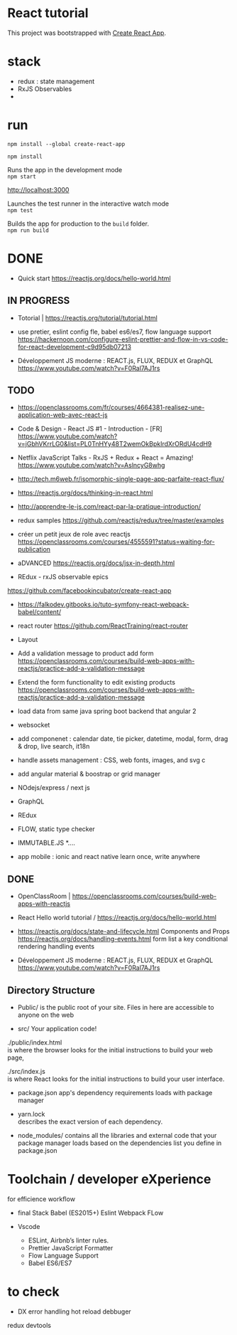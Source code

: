 # React tutorial
This project was bootstrapped with [Create React App](https://github.com/facebookincubator/create-react-app).

# stack
- redux  : state management 
- RxJS Observables
- 
# run

`npm install --global create-react-app`

`npm install`

Runs the app in the development mode<br>
`npm start`

[http://localhost:3000](http://localhost:3000)


Launches the test runner in the interactive watch mode<br>
`npm test`


Builds the app for production to the `build` folder.<br>
`npm run build`

# DONE

* Quick start 
https://reactjs.org/docs/hello-world.html


## IN PROGRESS

* Totorial | https://reactjs.org/tutorial/tutorial.html

* use pretier, eslint config fle, babel es6/es7, flow language support
https://hackernoon.com/configure-eslint-prettier-and-flow-in-vs-code-for-react-development-c9d95db07213

* Développement JS moderne : REACT.js, FLUX, REDUX et GraphQL
https://www.youtube.com/watch?v=F0Ral7AJ1rs 

## TODO

* https://openclassrooms.com/fr/courses/4664381-realisez-une-application-web-avec-react-js 

* Code & Design - React JS #1 - Introduction - [FR]
https://www.youtube.com/watch?v=jGbhVKrrLG0&list=PL0TnHYy48T2wemOkBpkIrdXrORdU4cdH9 

* Netflix JavaScript Talks - RxJS + Redux + React = Amazing!
https://www.youtube.com/watch?v=AslncyG8whg

* http://tech.m6web.fr/isomorphic-single-page-app-parfaite-react-flux/

* https://reactjs.org/docs/thinking-in-react.html

* http://apprendre-le-js.com/react-par-la-pratique-introduction/

* redux samples
https://github.com/reactjs/redux/tree/master/examples

* créer un petit jeux de role avec reactjs
https://openclassrooms.com/courses/4555591?status=waiting-for-publication

* aDVANCED
https://reactjs.org/docs/jsx-in-depth.html

* REdux - rxJS observable
epics

https://github.com/facebookincubator/create-react-app



* https://falkodev.gitbooks.io/tuto-symfony-react-webpack-babel/content/

* react router
https://github.com/ReactTraining/react-router

* Layout

* Add a validation message to product add form
https://openclassrooms.com/courses/build-web-apps-with-reactjs/practice-add-a-validation-message

* Extend the form functionality to edit existing products
https://openclassrooms.com/courses/build-web-apps-with-reactjs/practice-add-a-validation-message

* load data from same java spring boot backend that angular 2 

* websocket

* add componenet : calendar date, tie picker, datetime, modal, form, drag & drop, live search, it18n
* handle assets management : CSS, web fonts, images, and svg c
* add angular material & boostrap or grid manager

* NOdejs/express / next js
* GraphQL
* REdux
* FLOW, static type checker
* IMMUTABLE.JS
*....

* app mobile : ionic and react native
learn once, write anywhere


## DONE

* OpenClassRoom  | https://openclassrooms.com/courses/build-web-apps-with-reactjs

* React Hello world tutorial / https://reactjs.org/docs/hello-world.html
* https://reactjs.org/docs/state-and-lifecycle.html
Components and Props
https://reactjs.org/docs/handling-events.html
form
list a key
conditional rendering
handling events

* Développement JS moderne : REACT.js, FLUX, REDUX et GraphQL
https://www.youtube.com/watch?v=F0Ral7AJ1rs



## Directory Structure

- Public/ 
 is the public root of your site. Files in here are accessible to anyone on the web

 - src/
Your application code!


./public/index.html  
is where the browser looks for the initial instructions to build your web page,  

./src/index.js  
is where React looks for the initial instructions to build your user interface.


- package.json
app's dependency requirements loads with package manager

- yarn.lock  
describes the exact version of each dependency.

- node_modules/ 
contains all the libraries and external code that your package manager loads based on the dependencies list you define in  package.json


# Toolchain / developer eXperience
 
for efficience workflow

- final Stack
Babel (ES2015+)
Eslint
Webpack
FLow

- Vscode
    - ESLint, Airbnb’s linter rules.
    - Prettier JavaScript Formatter
    - Flow Language Support
    - Babel ES6/ES7


# to check 
- DX
error handling
hot reload
debbuger

redux devtools